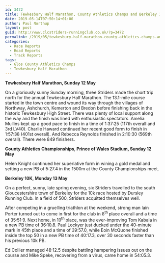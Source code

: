 ```yaml
---
id: 3472
title: Tewkesbury Half Marathon, County Athletics Champs and Berkeley 10k
date: 2019-05-14T07:50:14+01:00
author: Paul Northup
layout: post
guid: http://www.clcstriders-runningclub.co.uk/?p=3472
permalink: /2019/05/tewkesbury-half-marathon-county-athletics-champs-and-berkeley-10k/
categories:
  - Race Reports
  - Road Reports
  - Track Reports
tags:
  - Glos County Athletics Champs
  - Tewkesbury Half Marathon
---
```

 

**Tewkesbury Half Marathon, Sunday 12 May&nbsp;**

On a gloriously sunny Sunday morning, three Striders made the short trip north for the annual Tewkesbury Half Marathon. The 13.1-mile course started in the town centre and wound its way through the villages of Northway, Ashchurch, Kemerton and Bredon before finishing back in the historic Tewkesbury High Street. There was plenty of local support along the way and the finish was lined with enthusiastic spectators. Amelia Mullins kept up a good pace to finish in a time of 1:37:25 (117th overall and 3rd LV40). Charlie Haward continued her recent good form to finish in 1:57:38 (401st overall). And Rebecca Reynolds finished in 2:10:30 (569th overall). There were 849 finishers.

**County Athletics Championships, Prince of Wales Stadium, Sunday 12 May**

Helen Knight continued her superlative form in wining a gold medal and setting a new PB of 5:27.4 in the 1500m at the County Championships meet.

**Berkeley 10K, Monday 13 May&nbsp;**

On a perfect, sunny, late spring evening, six Striders travelled to the south Gloucestershire town of Berkeley for the 10k race hosted by Dursley Running Club. In a field of 500, Striders acquitted themselves well.

After competing in a gruelling triathlon at the weekend, strong man Iain Porter turned out to come in first for the club in 8<sup>th </sup>place overall and a time of 35:51:9. Next home, in 10<sup>th </sup>place, was the ever-improving Tom Kabala in a new PB time of 36:10.8. Paul Lockyer just ducked under the 40-minute mark in 45th place and a time of 39:57.0, while Eoin McQuone finished inside the top 50 in a new PB time of 40:17.3, over 30 seconds faster than his previous 10k PB.

Ed Collier managed 48:12.5 despite battling hampering issues out on the course and Mike Speke, recovering from a virus, came home in 54:05.3.